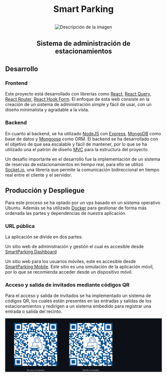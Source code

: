 <div align="center" style="margin: 2rem;">
    <h1>Smart Parking</h1>
</div>

<div align="center">
  <img src="https://raw.githubusercontent.com/MrRevillod/SmartParking/main/Dise%C3%B1o/logo-transparency-white-bg.png" alt="Descripción de la imagen" width="250">
</div>

<div align="center" style="margin: 2rem;">
    <h2>Sistema de administración de estacionamientos</h2>
</div>

## Desarrollo

### Frontend

Este proyecto está desarrollado con librerías como [React](https://es.reactjs.org/), [React Query](https://tanstack.com/query/v3/), [React Router](https://reactrouter.com/web/guides/quick-start), [React Hook Form](https://react-hook-form.com/). El enfoque de esta web consiste en la creación de un sistema de administración simple y fácil de usar, con un diseño minimalista y agradable a la vista. 

### Backend

En cuanto al backend, se ha utilizado [NodeJS](https://nodejs.org/es/) con [Express](https://expressjs.com/es/), [MongoDB](https://www.mongodb.com/es) como base de datos y [Mongoose](https://mongoosejs.com/) como ORM. El backend se ha desarrollado con el objetivo de que sea escalable y fácil de mantener, por lo que se ha utilizado una el patrón de diseño [MVC](https://es.wikipedia.org/wiki/Modelo%E2%80%93vista%E2%80%93controlador) para la estructura del proyecto.

Un desafío importante en el desarrollo fue la implementación de un sistema de reservas de estacionamientos en tiempo real, para ello se utilizó [Socket.io](https://socket.io/), una librería que permite la comunicación bidireccional en tiempo real entre el cliente y el servidor.

## Producción y Despliegue

Para este proceso se ha optado por un vps basado en un sistema operativo Ubuntu. Además se ha utilizado [Docker](https://www.docker.com/) para gestionar de forma más ordenada las partes y dependencias de nuestra aplicación.

### URL pública

La aplicación se divide en dos partes:

Un sitio web de administración y gestión el cual es accesible desde [SmartParking Dashboard](http://190.114.253.237:8000/login)

Un sitio web para los usuarios móviles, este es accesible desde [SmartParking Mobile](http://190.114.253.237:3000/api/mobile). Este sitio es una simulación de la aplicación móvil, por lo que se recomienda acceder desde un dispositivo móvil.

### Acceso y salida de invitados mediante códigos QR

Para el acceso y salida de invitados se ha implementado un sistema de códigos QR, los cuales están presentes en las entradas y salidas de los estacionamientos y redirigen a un sistema embedido para registrar una entrada o salida del recinto. 

<div align="center">
  <img src="./Backend/public/images/qrs.png" alt="Descripción de la imagen" >
</div>